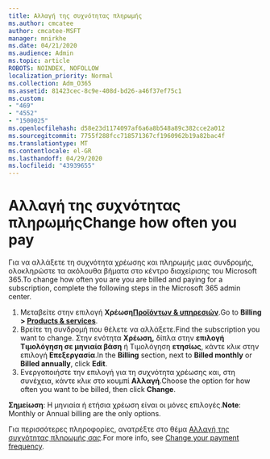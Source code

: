 ```yaml
---
title: Αλλαγή της συχνότητας πληρωμής
ms.author: cmcatee
author: cmcatee-MSFT
manager: mnirkhe
ms.date: 04/21/2020
ms.audience: Admin
ms.topic: article
ROBOTS: NOINDEX, NOFOLLOW
localization_priority: Normal
ms.collection: Adm_O365
ms.assetid: 81423cec-8c9e-408d-bd26-a46f37ef75c1
ms.custom:
- "469"
- "4552"
- "1500025"
ms.openlocfilehash: d58e23d1174097af6a6a8b548a89c382cce2a012
ms.sourcegitcommit: 7755f288fcc718571367cf1960962b19a82bac4f
ms.translationtype: MT
ms.contentlocale: el-GR
ms.lasthandoff: 04/29/2020
ms.locfileid: "43939655"
---
```

# <a name="change-how-often-you-pay"></a><span data-ttu-id="3d825-102">Αλλαγή της συχνότητας πληρωμής</span><span class="sxs-lookup"><span data-stu-id="3d825-102">Change how often you pay</span></span>

<span data-ttu-id="3d825-103">Για να αλλάξετε τη συχνότητα χρέωσης και πληρωμής μιας συνδρομής, ολοκληρώστε τα ακόλουθα βήματα στο κέντρο διαχείρισης του Microsoft 365.</span><span class="sxs-lookup"><span data-stu-id="3d825-103">To change how often you are you are billed and paying for a subscription, complete the following steps in the Microsoft 365 admin center.</span></span> 
1. <span data-ttu-id="3d825-104">Μεταβείτε στην επιλογή **Χρέωση[Προϊόντων & υπηρεσιών](https://go.microsoft.com/fwlink/p/?linkid=842054)**.</span><span class="sxs-lookup"><span data-stu-id="3d825-104">Go to **Billing > [Products & services](https://go.microsoft.com/fwlink/p/?linkid=842054)**.</span></span>
2. <span data-ttu-id="3d825-105">Βρείτε τη συνδρομή που θέλετε να αλλάξετε.</span><span class="sxs-lookup"><span data-stu-id="3d825-105">Find the subscription you want to change.</span></span> <span data-ttu-id="3d825-106">Στην ενότητα **Χρέωση,** δίπλα στην **επιλογή Τιμολόγηση σε μηνιαία βάση** ή Τιμολόγηση **ετησίως**, κάντε κλικ στην επιλογή **Επεξεργασία**.</span><span class="sxs-lookup"><span data-stu-id="3d825-106">In the **Billing** section, next to **Billed monthly** or **Billed annually**, click **Edit**.</span></span> 
3. <span data-ttu-id="3d825-107">Ενεργοποιήστε την επιλογή για τη συχνότητα χρέωσης και, στη συνέχεια, κάντε κλικ στο κουμπί **Αλλαγή**.</span><span class="sxs-lookup"><span data-stu-id="3d825-107">Choose the option for how often you want to be billed, then click **Change**.</span></span>

<span data-ttu-id="3d825-108">**Σημείωση**: Η μηνιαία ή ετήσια χρέωση είναι οι μόνες επιλογές.</span><span class="sxs-lookup"><span data-stu-id="3d825-108">**Note**: Monthly or Annual billing are the only options.</span></span>

<span data-ttu-id="3d825-109">Για περισσότερες πληροφορίες, ανατρέξτε στο θέμα [Αλλαγή της συχνότητας πληρωμής σας](https://docs.microsoft.com/microsoft-365/commerce/billing-and-payments/change-payment-frequency?view=o365-worldwide).</span><span class="sxs-lookup"><span data-stu-id="3d825-109">For more info, see [Change your payment frequency](https://docs.microsoft.com/microsoft-365/commerce/billing-and-payments/change-payment-frequency?view=o365-worldwide).</span></span>
